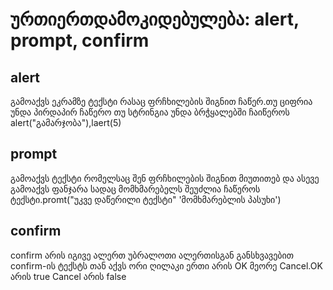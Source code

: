 # ურთიერთდამოკიდებულება: alert, prompt, confirm

## alert
გამოაქვს ეკრამზე ტექსტი რასაც ფრჩხილების შიგნით ჩაწერ.თუ ციფრია უნდა პირდაპირ ჩაწერო თუ სტრინგია უნდა ბრჭყალებში ჩაიწეროს alert("გამარჯობა"),laert(5)
## prompt
გამოაქვს ტექსტი რომელსაც შენ ფრჩხილების შიგნით მიუთითებ და ასევე გამოაქვს ფანჯარა სადაც მომხმარებელს შეუძლია ჩაწეროს ტექსტი.promt("უკვე დაწერილი ტექსტი" 'მომხმარებლის პასუხი')
## confirm
confirm არის იგივე ალერთ უბრალოთი ალერთისგან განსხვავებით confirm-ის ტექსტს თან აქვს ორი ღილაკი ერთი არის OK მეორე Cancel.OK არის true Cancel არის false

